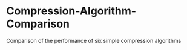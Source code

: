 # Compression-Algorithm-Comparison
Comparison of the performance of six simple compression algorithms
